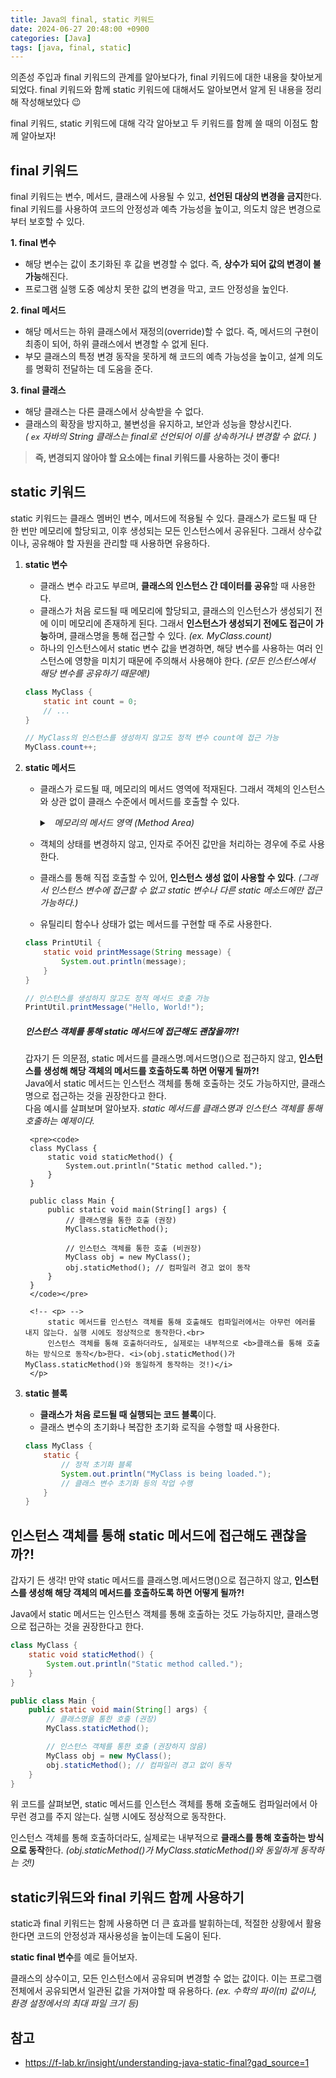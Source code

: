 ```yaml
---
title: Java의 final, static 키워드
date: 2024-06-27 20:48:00 +0900
categories: [Java]
tags: [java, final, static]
---
```


의존성 주입과 final 키워드의 관계를 알아보다가, final 키워드에 대한 내용을 찾아보게 되었다. final 키워드와 함께 static 키워드에 대해서도 알아보면서 알게 된 내용을 정리해 작성해보았다 😉

final 키워드, static 키워드에 대해 각각 알아보고 두 키워드를 함께 쓸 때의 이점도 함께 알아보자!

## final 키워드
final 키워드는 변수, 메서드, 클래스에 사용될 수 있고, **선언된 대상의 변경을 금지**한다. final 키워드를 사용하여 코드의 안정성과 예측 가능성을 높이고, 의도치 않은 변경으로부터 보호할 수 있다.

**1. final 변수**
- 해당 변수는 값이 초기화된 후 값을 변경할 수 없다. 즉, **상수가 되어 값의 변경이 불가능**해진다.
- 프로그램 실행 도중 예상치 못한 값의 변경을 막고, 코드 안정성을 높인다.

**2. final 메서드**
- 해당 메서드는 하위 클래스에서 재정의(override)할 수 없다. 즉, 메서드의 구현이 최종이 되어, 하위 클래스에서 변경할 수 없게 된다.
- 부모 클래스의 특정 변경 동작을 못하게 해 코드의 예측 가능성을 높이고, 설계 의도를 명확히 전달하는 데 도움을 준다.

**3. final 클래스**
- 해당 클래스는 다른 클래스에서 상속받을 수 없다.
- 클래스의 확장을 방지하고, 불변성을 유지하고, 보안과 성능을 향상시킨다.<br>
    *( `ex` 자바의 String 클래스는 final로 선언되어 이를 상속하거나 변경할 수 없다. )*
    
> **즉, 변경되지 않아야 할 요소에는 final 키워드를 사용하는 것이 좋다!**


## static 키워드
static 키워드는 클래스 멤버인 변수, 메서드에 적용될 수 있다. 클래스가 로드될 때 단 한 번만 메모리에 할당되고, 이후 생성되는 모든 인스턴스에서 공유된다. 그래서 상수값이나, 공유해야 할 자원을 관리할 때 사용하면 유용하다.

1. **static 변수**
    - 클래스 변수 라고도 부르며, **클래스의 인스턴스 간 데이터를 공유**할 때 사용한다.
    - 클래스가 처음 로드될 때 메모리에 할당되고, 클래스의 인스턴스가 생성되기 전에 이미 메모리에 존재하게 된다. 그래서 **인스턴스가 생성되기 전에도 접근이 가능**하며, 클래스명을 통해 접근할 수 있다. *(ex. MyClass.count)*
    - 하나의 인스턴스에서 static 변수 값을 변경하면, 해당 변수를 사용하는 여러 인스턴스에 영향을 미치기 때문에 주의해서 사용해야 한다. *(모든 인스턴스에서 해당 변수를 공유하기 때문에!)*

    ~~~java
    class MyClass {
        static int count = 0;
        // ...
    }
    
    // MyClass의 인스턴스를 생성하지 않고도 정적 변수 count에 접근 가능
    MyClass.count++;
    ~~~

2. **static 메서드**
    - 클래스가 로드될 때, 메모리의 메서드 영역에 적재된다. 그래서 객체의 인스턴스와 상관 없이 클래스 수준에서 메서드를 호출할 수 있다.
        <details>

        <summary>&nbsp;&nbsp;<i>메모리의 메서드 영역 (Method Area)</i></summary>
        <ul>
        <li>JVM이 시작될 때 생성되는 공간으로, 바이트 코드(.class)를 처음 메모리 공간에 올릴 때 초기화되는 대상을 저장하기 위한 메모리 공간이다.</li>
        <li>JVM이 동작하고 <b>클래스가 로드될 때 적재</b>되어 프로그램이 종료될 때까지 저장된다.</li>
        <li><b>모든 스레드가 공유하는 영역</b>이며, 정적 필드와 클래스 구조에 대한 정보를 가진다.</li>
        </ul>

        </details>
    - 객체의 상태를 변경하지 않고, 인자로 주어진 값만을 처리하는 경우에 주로 사용한다.
    - 클래스를 통해 직접 호출할 수 있어, **인스턴스 생성 없이 사용할 수 있다**.
    *(그래서 인스턴스 변수에 접근할 수 없고 static 변수나 다른 static 메소드에만 접근 가능하다.)*
    - 유틸리티 함수나 상태가 없는 메서드를 구현할 때 주로 사용한다.
    
    ~~~java
    class PrintUtil {
        static void printMessage(String message) {
            System.out.println(message);
        }
    }
    
    // 인스턴스를 생성하지 않고도 정적 메서드 호출 가능
    PrintUtil.printMessage("Hello, World!");
    ~~~
    
    <div class="promt-info">
        <h5>인스턴스 객체를 통해 static 메서드에 접근해도 괜찮을까?!</h5>
        <p>
            갑자기 든 의문점, static 메서드를 클래스명.메서드명()으로 접근하지 않고, <b>인스턴스를 생성해 해당 객체의 메서드를 호출하도록 하면 어떻게 될까?!</b><br>
            Java에서 static 메서드는 인스턴스 객체를 통해 호출하는 것도 가능하지만, 클래스명으로 접근하는 것을 권장한다고 한다.<br>
            다음 예시를 살펴보며 알아보자. <i>static 메서드를 클래스명과 인스턴스 객체를 통해 호출하는 예제이다.</i><br>
        <!-- </p> -->
        
        <pre><code>
        class MyClass {
            static void staticMethod() {
                System.out.println("Static method called.");
            }
        }

        public class Main {
            public static void main(String[] args) {
                // 클래스명을 통한 호출 (권장)
                MyClass.staticMethod();

                // 인스턴스 객체를 통한 호출 (비권장)
                MyClass obj = new MyClass();
                obj.staticMethod(); // 컴파일러 경고 없이 동작
            }
        }
        </code></pre>

        <!-- <p> -->
            static 메서드를 인스턴스 객체를 통해 호출해도 컴파일러에서는 아무런 에러를 내지 않는다. 실행 시에도 정상적으로 동작한다.<br>
            인스턴스 객체를 통해 호출하더라도, 실제로는 내부적으로 <b>클래스를 통해 호출하는 방식으로 동작</b>한다. <i>(obj.staticMethod()가 MyClass.staticMethod()와 동일하게 동작하는 것!)</i>
        </p>
    </div>
    
3. **static 블록**
    - **클래스가 처음 로드될 때 실행되는 코드 블록**이다.
    - 클래스 변수의 초기화나 복잡한 초기화 로직을 수행할 때 사용한다.
    
    ```java
    class MyClass {
        static {
            // 정적 초기화 블록
            System.out.println("MyClass is being loaded.");
            // 클래스 변수 초기화 등의 작업 수행
        }
    }
    ```


## 인스턴스 객체를 통해 static 메서드에 접근해도 괜찮을까?!

갑자기 든 생각! 만약 static 메서드를 클래스명.메서드명()으로 접근하지 않고, **인스턴스를 생성해 해당 객체의 메서드를 호출하도록 하면 어떻게 될까?!**

Java에서 static 메서드는 인스턴스 객체를 통해 호출하는 것도 가능하지만, 클래스명으로 접근하는 것을 권장한다고 한다.

~~~java
class MyClass {
    static void staticMethod() {
        System.out.println("Static method called.");
    }
}

public class Main {
    public static void main(String[] args) {
        // 클래스명을 통한 호출 (권장)
        MyClass.staticMethod();

        // 인스턴스 객체를 통한 호출 (권장하지 않음)
        MyClass obj = new MyClass();
        obj.staticMethod(); // 컴파일러 경고 없이 동작
    }
}
~~~

위 코드를 살펴보면, static 메서드를 인스턴스 객체를 통해 호출해도 컴파일러에서 아무런 경고를 주지 않는다. 실행 시에도 정상적으로 동작한다.

인스턴스 객체를 통해 호출하더라도, 실제로는 내부적으로 **클래스를 통해 호출하는 방식으로 동작**한다. *(obj.staticMethod()가 MyClass.staticMethod()와 동일하게 동작하는 것!)*


## static키워드와 final 키워드 함께 사용하기
static과 final 키워드는 함께 사용하면 더 큰 효과를 발휘하는데, 적절한 상황에서 활용한다면 코드의 안정성과 재사용성을 높이는데 도움이 된다.

**static final 변수**를 예로 들어보자.

클래스의 상수이고, 모든 인스턴스에서 공유되며 변경할 수 없는 값이다. 이는 프로그램 전체에서 공유되면서 일관된 값을 가져야할 때 유용하다. *(ex. 수학의 파이(π) 값이나, 환경 설정에서의 최대 파일 크기 등)*


## 참고
- <https://f-lab.kr/insight/understanding-java-static-final?gad_source=1>